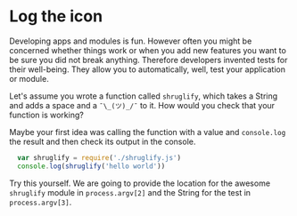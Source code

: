 # Log the icon

Developing apps and modules is fun. However often you might be concerned whether
things work or when you add new features you want to be sure you did not break
anything. Therefore developers invented tests for their well-being. They allow 
you to automatically, well, test your application or module.

Let's assume you wrote a function called `shruglify`, which takes a String and
adds a space and a `¯\_(ツ)_/¯` to it. How would you check that your function is
working?

Maybe your first idea was calling the function with a value and `console.log`
the result and then check its output in the console.

```js
  var shruglify = require('./shruglify.js')
  console.log(shruglify('hello world'))
```

Try this yourself. We are going to provide the location for the awesome
`shruglify` module in `process.argv[2]` and the String for the test in
`process.argv[3]`.
